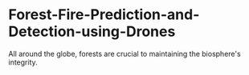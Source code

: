 # Forest-Fire-Prediction-and-Detection-using-Drones
All around the globe, forests are crucial to maintaining the biosphere's integrity. 
